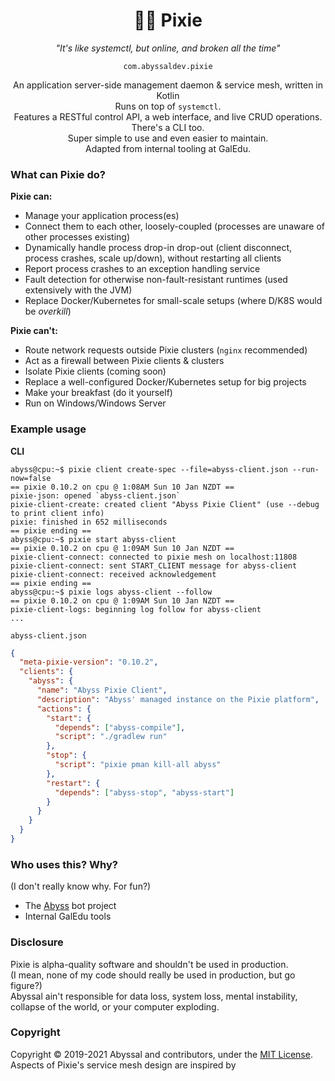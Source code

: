<div align="center">

<h1>🧚‍♀️ Pixie</h1>
<i>"It's like systemctl, but online, and broken all the time"</i>   
  
<code>com.abyssaldev.pixie</code>

An application server-side management daemon & service mesh, written in Kotlin  
Runs on top of `systemctl`.  
Features a RESTful control API, a web interface, and live CRUD operations.  
There's a CLI too.  
Super simple to use and even easier to maintain.  
Adapted from internal tooling at GalEdu.

</div>

### What can Pixie do?
**Pixie can:**
- Manage your application process(es)
- Connect them to each other, loosely-coupled (processes are unaware of other processes existing)
- Dynamically handle process drop-in drop-out (client disconnect, process crashes, scale up/down), without restarting all clients
- Report process crashes to an exception handling service
- Fault detection for otherwise non-fault-resistant runtimes (used extensively with the JVM)
- Replace Docker/Kubernetes for small-scale setups (where D/K8S would be *overkill*)

**Pixie can't:**
- Route network requests outside Pixie clusters (`nginx` recommended)
- Act as a firewall between Pixie clients & clusters
- Isolate Pixie clients (coming soon)
- Replace a well-configured Docker/Kubernetes setup for big projects
- Make your breakfast (do it yourself)
- Run on Windows/Windows Server

### Example usage
**CLI**
```console
abyss@cpu:~$ pixie client create-spec --file=abyss-client.json --run-now=false
== pixie 0.10.2 on cpu @ 1:08AM Sun 10 Jan NZDT ==
pixie-json: opened `abyss-client.json`
pixie-client-create: created client "Abyss Pixie Client" (use --debug to print client info)
pixie: finished in 652 milliseconds
== pixie ending ==
abyss@cpu:~$ pixie start abyss-client
== pixie 0.10.2 on cpu @ 1:09AM Sun 10 Jan NZDT ==
pixie-client-connect: connected to pixie mesh on localhost:11808
pixie-client-connect: sent START_CLIENT message for abyss-client
pixie-client-connect: received acknowledgement
== pixie ending ==
abyss@cpu:~$ pixie logs abyss-client --follow
== pixie 0.10.2 on cpu @ 1:09AM Sun 10 Jan NZDT ==
pixie-client-logs: beginning log follow for abyss-client
...
```
`abyss-client.json`
```json
{
  "meta-pixie-version": "0.10.2",
  "clients": {
    "abyss": {
      "name": "Abyss Pixie Client",
      "description": "Abyss' managed instance on the Pixie platform",
      "actions": {
        "start": {
          "depends": ["abyss-compile"],
          "script": "./gradlew run"
        },
        "stop": {
          "script": "pixie pman kill-all abyss"
        },
        "restart": {
          "depends": ["abyss-stop", "abyss-start"]
        }
      }
    }
  }
}
```


### Who uses this? Why?
(I don't really know why. For fun?)
* The [Abyss](https://github.com/abyssal/abyss) bot project
* Internal GalEdu tools

### Disclosure
Pixie is alpha-quality software and shouldn't be used in production.  
(I mean, none of my code should really be used in production, but go figure?)  
Abyssal ain't responsible for data loss, system loss, mental instability, collapse of the world, or your computer exploding.

### Copyright
Copyright &copy; 2019-2021 Abyssal and contributors, under the [MIT License](LICENSE.md).  
Aspects of Pixie's service mesh design are inspired by 

